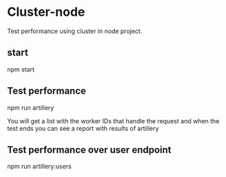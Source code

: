 # Cluster-node

Test performance using cluster in node project.

## start

npm start

## Test performance 

npm run artillery


You will get a list with the worker IDs that handle the request and when the test ends you can see a report with results of artillery


## Test performance over user endpoint 

npm run artillery:users




